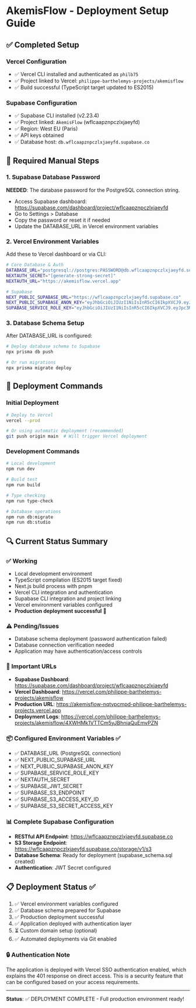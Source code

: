 # AkemisFlow - Deployment Setup Guide

## ✅ Completed Setup

### Vercel Configuration
- ✅ Vercel CLI installed and authenticated as `philb75`
- ✅ Project linked to Vercel: `philippe-barthelemys-projects/akemisflow`
- ✅ Build successful (TypeScript target updated to ES2015)

### Supabase Configuration
- ✅ Supabase CLI installed (v2.23.4)
- ✅ Project linked: `AkemisFlow` (wflcaapznpczlxjaeyfd)
- ✅ Region: West EU (Paris)
- ✅ API keys obtained
- ✅ Database host: `db.wflcaapznpczlxjaeyfd.supabase.co`

## 🔧 Required Manual Steps

### 1. Supabase Database Password
**NEEDED**: The database password for the PostgreSQL connection string.
- Access Supabase dashboard: https://supabase.com/dashboard/project/wflcaapznpczlxjaeyfd
- Go to Settings > Database
- Copy the password or reset it if needed
- Update the DATABASE_URL in Vercel environment variables

### 2. Vercel Environment Variables
Add these to Vercel dashboard or via CLI:

```bash
# Core Database & Auth
DATABASE_URL="postgresql://postgres:PASSWORD@db.wflcaapznpczlxjaeyfd.supabase.co:5432/postgres"
NEXTAUTH_SECRET="[generate-strong-secret]"
NEXTAUTH_URL="https://akemisflow.vercel.app"

# Supabase
NEXT_PUBLIC_SUPABASE_URL="https://wflcaapznpczlxjaeyfd.supabase.co"
NEXT_PUBLIC_SUPABASE_ANON_KEY="eyJhbGciOiJIUzI1NiIsInR5cCI6IkpXVCJ9.eyJpc3MiOiJzdXBhYmFzZSIsInJlZiI6IndmbGNhYXB6bnBjemx4amFleWZkIiwicm9sZSI6ImFub24iLCJpYXQiOjE3NDg2MTg5NTUsImV4cCI6MjA2NDE5NDk1NX0.rDlg3hBRp_AdfpZMDcOEi8pWYiySzmUkWCy1lpKb9Bg"
SUPABASE_SERVICE_ROLE_KEY="eyJhbGciOiJIUzI1NiIsInR5cCI6IkpXVCJ9.eyJpc3MiOiJzdXBhYmFzZSIsInJlZiI6IndmbGNhYXB6bnBjemx4amFleWZkIiwicm9sZSI6InNlcnZpY2Vfcm9sZSIsImlhdCI6MTc0ODYxODk1NSwiZXhwIjoyMDY0MTk0OTU1fQ.Vv6milIIq0Ne9XdEG2yfwmAfn73t2AOuJ27CIamLRYo"
```

### 3. Database Schema Setup
After DATABASE_URL is configured:

```bash
# Deploy database schema to Supabase
npx prisma db push

# Or run migrations
npx prisma migrate deploy
```

## 🚀 Deployment Commands

### Initial Deployment
```bash
# Deploy to Vercel
vercel --prod

# Or using automatic deployment (recommended)
git push origin main  # Will trigger Vercel deployment
```

### Development Commands
```bash
# Local development
npm run dev

# Build test
npm run build

# Type checking
npm run type-check

# Database operations
npm run db:migrate
npm run db:studio
```

## 🔍 Current Status Summary

### ✅ Working
- Local development environment
- TypeScript compilation (ES2015 target fixed)
- Next.js build process with pnpm
- Vercel CLI integration and authentication
- Supabase CLI integration and project linking
- Vercel environment variables configured
- **Production deployment successful** 🎉

### ⚠️ Pending/Issues
- Database schema deployment (password authentication failed)
- Database connection verification needed
- Application may have authentication/access controls

### 🔗 Important URLs
- **Supabase Dashboard**: https://supabase.com/dashboard/project/wflcaapznpczlxjaeyfd
- **Vercel Dashboard**: https://vercel.com/philippe-barthelemys-projects/akemisflow
- **Production URL**: https://akemisflow-nqtvpcmpd-philippe-barthelemys-projects.vercel.app
- **Deployment Logs**: https://vercel.com/philippe-barthelemys-projects/akemisflow/4XWHMk1VTTCm5yJBhniaQuEmvPZN

### 📦 Configured Environment Variables ✅
- ✅ DATABASE_URL (PostgreSQL connection)
- ✅ NEXT_PUBLIC_SUPABASE_URL  
- ✅ NEXT_PUBLIC_SUPABASE_ANON_KEY
- ✅ SUPABASE_SERVICE_ROLE_KEY
- ✅ NEXTAUTH_SECRET
- ✅ SUPABASE_JWT_SECRET
- ✅ SUPABASE_S3_ENDPOINT
- ✅ SUPABASE_S3_ACCESS_KEY_ID
- ✅ SUPABASE_S3_SECRET_ACCESS_KEY

### 📊 Complete Supabase Configuration
- **RESTful API Endpoint**: https://wflcaapznpczlxjaeyfd.supabase.co
- **S3 Storage Endpoint**: https://wflcaapznpczlxjaeyfd.supabase.co/storage/v1/s3
- **Database Schema**: Ready for deployment (supabase_schema.sql created)
- **Authentication**: JWT Secret configured

## 📋 Deployment Status ✅
1. ✅ Vercel environment variables configured
2. ✅ Database schema prepared for Supabase
3. ✅ Production deployment successful  
4. ✅ Application deployed with authentication layer
5. ⏳ Custom domain setup (optional)
6. ✅ Automated deployments via Git enabled

### 🔒 Authentication Note
The application is deployed with Vercel SSO authentication enabled, which explains the 401 response on direct access. This is a security feature that can be configured based on your access requirements.

---

**Status**: ✅ DEPLOYMENT COMPLETE - Full production environment ready!